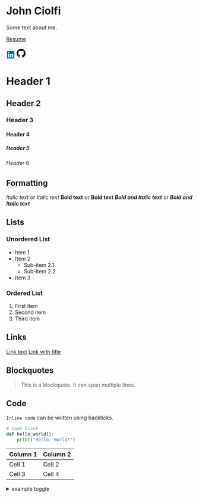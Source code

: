 # John Ciolfi

Some text about me.

[Resume](files/John%20Ciolfi%20Resume.pdf)

<a href="https://www.linkedin.com/in/johnciolfi">
    <svg viewBox="0 0 24 24" fill="#0077B5" class="mercado-match" width="24" height="24" focusable="false">
        <path d="M20.5 2h-17A1.5 1.5 0 002 3.5v17A1.5 1.5 0 003.5 22h17a1.5 1.5 0 001.5-1.5v-17A1.5 1.5 0 0020.5 2zM8 19H5v-9h3zM6.5 8.25A1.75 1.75 0 118.3 6.5a1.78 1.78 0 01-1.8 1.75zM19 19h-3v-4.74c0-1.42-.6-1.93-1.38-1.93A1.74 1.74 0 0013 14.19a.66.66 0 000 .14V19h-3v-9h2.9v1.3a3.11 3.11 0 012.7-1.4c1.55 0 3.36.86 3.36 3.66z"></path>
    </svg>
</a>

<a href="https://github.com/jciolfi">
    <svg height="32" aria-hidden="true" viewBox="0 0 16 16" width="24" height="24">
        <path d="M8 0c4.42 0 8 3.58 8 8a8.013 8.013 0 0 1-5.45 7.59c-.4.08-.55-.17-.55-.38 0-.27.01-1.13.01-2.2 0-.75-.25-1.23-.54-1.48 1.78-.2 3.65-.88 3.65-3.95 0-.88-.31-1.59-.82-2.15.08-.2.36-1.02-.08-2.12 0 0-.67-.22-2.2.82-.64-.18-1.32-.27-2-.27-.68 0-1.36.09-2 .27-1.53-1.03-2.2-.82-2.2-.82-.44 1.1-.16 1.92-.08 2.12-.51.56-.82 1.28-.82 2.15 0 3.06 1.86 3.75 3.64 3.95-.23.2-.44.55-.51 1.07-.46.21-1.61.55-2.33-.66-.15-.24-.6-.83-1.23-.82-.67.01-.27.38.01.53.34.19.73.9.82 1.13.16.45.68 1.31 2.69.94 0 .67.01 1.3.01 1.49 0 .21-.15.45-.55.38A7.995 7.995 0 0 1 0 8c0-4.42 3.58-8 8-8Z"></path>
    </svg>
</a>





# Header 1
## Header 2
### Header 3
#### Header 4
##### Header 5
###### Header 6

## Formatting

*Italic text* or _Italic text_
**Bold text** or __Bold text__
***Bold and Italic text*** or ___Bold and Italic text___

## Lists

### Unordered List

- Item 1
- Item 2
  - Sub-item 2.1
  - Sub-item 2.2
- Item 3

### Ordered List

1. First item
2. Second item
3. Third item

## Links

[Link text](https://www.example.com)
[Link with title](https://www.example.com "Link Title")

## Blockquotes

> This is a blockquote.
> It can span multiple lines.

## Code

`Inline code` can be written using backticks.

```python
# Code block
def hello_world():
    print("Hello, World!")
```

| Column 1 | Column 2 |
|----------|----------|
| Cell 1   | Cell 2   |
| Cell 3   | Cell 4   |

<details>
    <summary> example toggle </summary>

    text of toggle
</details>
